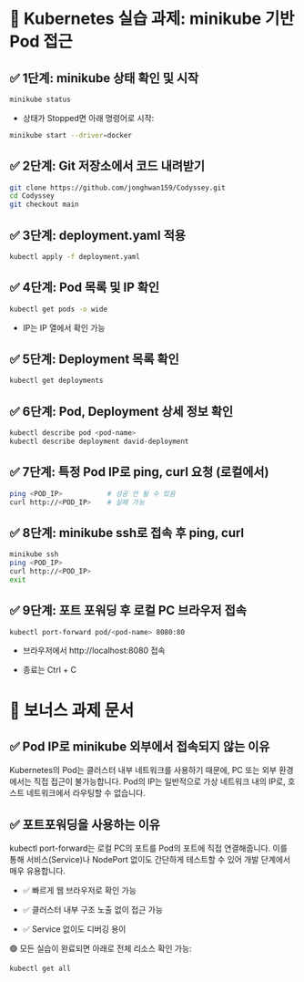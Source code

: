 # 🚀 Kubernetes 실습 과제: minikube 기반 Pod 접근
## ✅ 1단계: minikube 상태 확인 및 시작
```bash
minikube status
```
- 상태가 Stopped면 아래 명령어로 시작:

```bash
minikube start --driver=docker
```
## ✅ 2단계: Git 저장소에서 코드 내려받기
```bash
git clone https://github.com/jonghwan159/Codyssey.git
cd Codyssey
git checkout main
```
## ✅ 3단계: deployment.yaml 적용
```bash
kubectl apply -f deployment.yaml
```
## ✅ 4단계: Pod 목록 및 IP 확인
```bash
kubectl get pods -o wide
```
- IP는 IP 열에서 확인 가능

## ✅ 5단계: Deployment 목록 확인
```bash
kubectl get deployments
```

## ✅ 6단계: Pod, Deployment 상세 정보 확인
```bash
kubectl describe pod <pod-name>
kubectl describe deployment david-deployment
```

## ✅ 7단계: 특정 Pod IP로 ping, curl 요청 (로컬에서)
```bash
ping <POD_IP>           # 성공 안 될 수 있음
curl http://<POD_IP>    # 실패 가능
```

## ✅ 8단계: minikube ssh로 접속 후 ping, curl
```bash
minikube ssh
ping <POD_IP>
curl http://<POD_IP> 
exit
```

## ✅ 9단계: 포트 포워딩 후 로컬 PC 브라우저 접속
```bash
kubectl port-forward pod/<pod-name> 8080:80
```

- 브라우저에서 http://localhost:8080 접속

- 종료는 Ctrl + C

# 🎁 보너스 과제 문서

## ✅ Pod IP로 minikube 외부에서 접속되지 않는 이유
Kubernetes의 Pod는 클러스터 내부 네트워크를 사용하기 때문에, PC 또는 외부 환경에서는 직접 접근이 불가능합니다. Pod의 IP는 일반적으로 가상 네트워크 내의 IP로, 호스트 네트워크에서 라우팅할 수 없습니다.

## ✅ 포트포워딩을 사용하는 이유
kubectl port-forward는 로컬 PC의 포트를 Pod의 포트에 직접 연결해줍니다.
이를 통해 서비스(Service)나 NodePort 없이도 간단하게 테스트할 수 있어 개발 단계에서 매우 유용합니다.

- ✅ 빠르게 웹 브라우저로 확인 가능

- ✅ 클러스터 내부 구조 노출 없이 접근 가능

- ✅ Service 없이도 디버깅 용이

🟢 모든 실습이 완료되면 아래로 전체 리소스 확인 가능:

```bash
kubectl get all
```